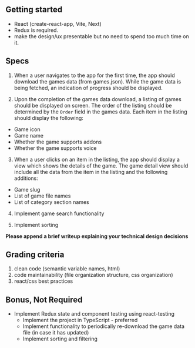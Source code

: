 ## Getting started

- React (create-react-app, Vite, Next)
- Redux is required.
- make the design/ux presentable but no need to spend too much time on it.

## Specs

1. When a user navigates to the app for the first time, the app should download the games data (from games.json). While the game data is being fetched, an indication of progress should be displayed.

2. Upon the completion of the games data download, a listing of games should be displayed on screen. The order of the listing should be determined by the `Order` field in the games data. Each item in the listing should display the following:

- Game icon
- Game name
- Whether the game supports addons
- Whether the game supports voice

3. When a user clicks on an item in the listing, the app should display a view which shows the details of the game. The game detail view should include all the data from the item in the listing and the following additions:

- Game slug
- List of game file names
- List of category section names

4. Implement game search functionality

5. Implement sorting

**Please append a brief writeup explaining your technical design decisions**

## Grading criteria

1. clean code (semantic variable names, html)
2. code maintainability (file organization structure, css organization)
3. react/css best practices

## Bonus, Not Required

- Implement Redux state and component testing using react-testing
  - Implement the project in TypeScript - preferred
  - Implement functionality to periodically re-download the game data file (in case it has updated)
  - Implement sorting and filtering

<!-- To Do -->

<!-- multiple requests on error -->
<!-- resolve issues with chrome? -->
<!-- changing pages does not send user to top -->
<!-- maybe change the background to a light gray -->

